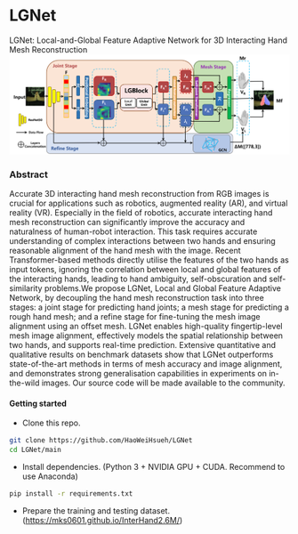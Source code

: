 # LGNet
LGNet: Local-and-Global Feature Adaptive Network for 3D Interacting Hand Mesh Reconstruction
![alt text](overview.png)

### Abstract
Accurate 3D interacting hand mesh reconstruction from RGB images is crucial for applications such as robotics, augmented reality (AR), and virtual reality (VR). Especially in the field of robotics, accurate interacting hand mesh reconstruction can significantly improve the accuracy and naturalness of human-robot interaction. This task requires accurate understanding of complex interactions between two hands and ensuring reasonable alignment of the hand mesh with the image. Recent Transformer-based methods directly utilise the features of the two hands as input tokens, ignoring the correlation between local and global features of the interacting hands, leading to hand ambiguity, self-obscuration and self-similarity problems.We propose LGNet, Local and Global Feature Adaptive Network, by decoupling the hand mesh reconstruction task into three stages: a joint stage for predicting hand joints; a mesh stage for predicting a rough hand mesh; and a refine stage for fine-tuning the mesh image alignment using an offset mesh.  LGNet enables high-quality fingertip-level mesh image alignment, effectively models the spatial relationship between two hands, and supports real-time prediction. Extensive quantitative and qualitative results on benchmark datasets show that LGNet outperforms state-of-the-art methods in terms of mesh accuracy and image alignment, and demonstrates strong generalisation capabilities in experiments on in-the-wild images. Our source code will be made available to the community.

#### Getting started

- Clone this repo.
```bash
git clone https://github.com/HaoWeiHsueh/LGNet
cd LGNet/main
```

- Install dependencies. (Python 3 + NVIDIA GPU + CUDA. Recommend to use Anaconda)
```bash
pip install -r requirements.txt
```

- Prepare the training and testing dataset. (https://mks0601.github.io/InterHand2.6M/)
